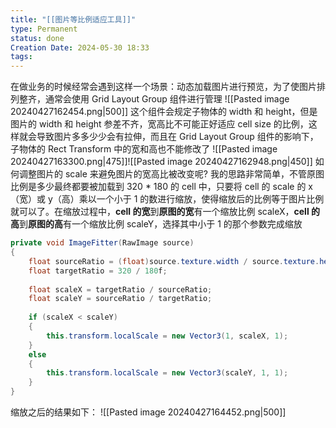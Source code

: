 ```yaml
---
title: "[[图片等比例适应工具]]"
type: Permanent
status: done
Creation Date: 2024-05-30 18:33
tags:
---
```

在做业务的时候经常会遇到这样一个场景：动态加载图片进行预览，为了使图片排列整齐，通常会使用 Grid Layout Group 组件进行管理
![[Pasted image 20240427162454.png|500]]
这个组件会规定子物体的 width 和 height，但是图片的 width 和 height 参差不齐，宽高比不可能正好适应 cell size 的比例，这样就会导致图片多多少少会有拉伸，而且在 Grid Layout Group 组件的影响下，子物体的 Rect Transform 中的宽和高也不能修改了
![[Pasted image 20240427163300.png|475]]![[Pasted image 20240427162948.png|450]]
如何调整图片的 scale 来避免图片的宽高比被改变呢?
我的思路非常简单，不管原图比例是多少最终都要被加载到 320 \* 180 的 cell 中，只要将 cell 的 scale 的 x（宽）或 y（高）乘以一个小于 1 的数进行缩放，使得缩放后的比例等于图片比例就可以了。在缩放过程中，**cell 的宽**到**原图的宽**有一个缩放比例 scaleX，**cell 的高**到**原图的高**有一个缩放比例 scaleY，选择其中小于 1 的那个参数完成缩放
```csharp
private void ImageFitter(RawImage source)  
{  
    float sourceRatio = (float)source.texture.width / source.texture.height;  
    float targetRatio = 320 / 180f;  
  
    float scaleX = targetRatio / sourceRatio;  
    float scaleY = sourceRatio / targetRatio;  
  
    if (scaleX < scaleY)  
    {        
	    this.transform.localScale = new Vector3(1, scaleX, 1);  
    }
    else  
    {  
        this.transform.localScale = new Vector3(scaleY, 1, 1);  
    }
}
```
缩放之后的结果如下：
![[Pasted image 20240427164452.png|500]]